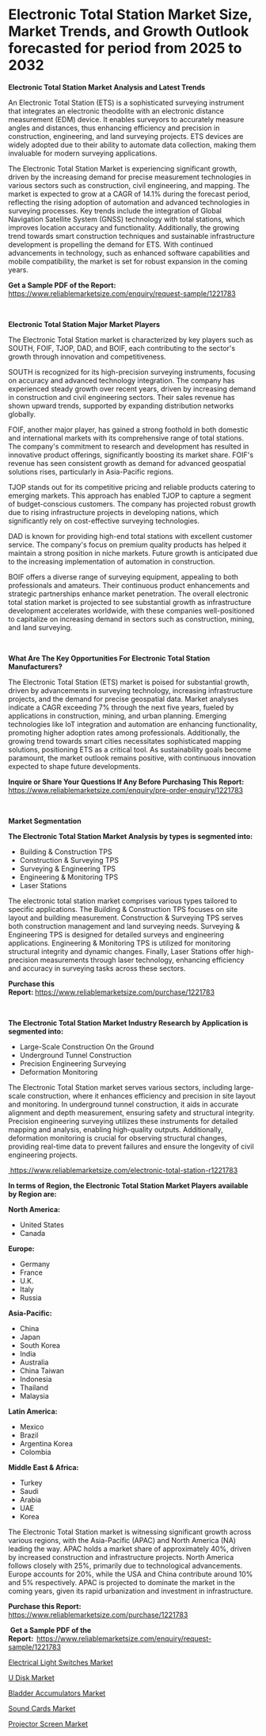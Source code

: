 <p><h1>Electronic Total Station Market Size, Market Trends, and Growth Outlook forecasted for period from 2025 to 2032</h1></p><p><strong>Electronic Total Station Market Analysis and Latest Trends</strong></p>
<p><p>An Electronic Total Station (ETS) is a sophisticated surveying instrument that integrates an electronic theodolite with an electronic distance measurement (EDM) device. It enables surveyors to accurately measure angles and distances, thus enhancing efficiency and precision in construction, engineering, and land surveying projects. ETS devices are widely adopted due to their ability to automate data collection, making them invaluable for modern surveying applications.</p><p>The Electronic Total Station Market is experiencing significant growth, driven by the increasing demand for precise measurement technologies in various sectors such as construction, civil engineering, and mapping. The market is expected to grow at a CAGR of 14.1% during the forecast period, reflecting the rising adoption of automation and advanced technologies in surveying processes. Key trends include the integration of Global Navigation Satellite System (GNSS) technology with total stations, which improves location accuracy and functionality. Additionally, the growing trend towards smart construction techniques and sustainable infrastructure development is propelling the demand for ETS. With continued advancements in technology, such as enhanced software capabilities and mobile compatibility, the market is set for robust expansion in the coming years.</p></p>
<p><strong>Get a Sample PDF of the Report:&nbsp;</strong> <a href="https://www.reliablemarketsize.com/enquiry/request-sample/1221783?utm_campaign=1133&utm_medium=2&utm_source=Github&utm_content=ia&utm_term=06042025&utm_id=electronic-total-station">https://www.reliablemarketsize.com/enquiry/request-sample/1221783</a></p>
<p>&nbsp;</p>
<p><strong>Electronic Total Station Major Market Players</strong></p>
<p><p>The Electronic Total Station market is characterized by key players such as SOUTH, FOIF, TJOP, DAD, and BOIF, each contributing to the sector's growth through innovation and competitiveness. </p><p>SOUTH is recognized for its high-precision surveying instruments, focusing on accuracy and advanced technology integration. The company has experienced steady growth over recent years, driven by increasing demand in construction and civil engineering sectors. Their sales revenue has shown upward trends, supported by expanding distribution networks globally.</p><p>FOIF, another major player, has gained a strong foothold in both domestic and international markets with its comprehensive range of total stations. The company's commitment to research and development has resulted in innovative product offerings, significantly boosting its market share. FOIF's revenue has seen consistent growth as demand for advanced geospatial solutions rises, particularly in Asia-Pacific regions.</p><p>TJOP stands out for its competitive pricing and reliable products catering to emerging markets. This approach has enabled TJOP to capture a segment of budget-conscious customers. The company has projected robust growth due to rising infrastructure projects in developing nations, which significantly rely on cost-effective surveying technologies.</p><p>DAD is known for providing high-end total stations with excellent customer service. The company's focus on premium quality products has helped it maintain a strong position in niche markets. Future growth is anticipated due to the increasing implementation of automation in construction.</p><p>BOIF offers a diverse range of surveying equipment, appealing to both professionals and amateurs. Their continuous product enhancements and strategic partnerships enhance market penetration. The overall electronic total station market is projected to see substantial growth as infrastructure development accelerates worldwide, with these companies well-positioned to capitalize on increasing demand in sectors such as construction, mining, and land surveying.</p></p>
<p>&nbsp;</p>
<p><strong>What Are The Key Opportunities For Electronic Total Station Manufacturers?</strong></p>
<p><p>The Electronic Total Station (ETS) market is poised for substantial growth, driven by advancements in surveying technology, increasing infrastructure projects, and the demand for precise geospatial data. Market analyses indicate a CAGR exceeding 7% through the next five years, fueled by applications in construction, mining, and urban planning. Emerging technologies like IoT integration and automation are enhancing functionality, promoting higher adoption rates among professionals. Additionally, the growing trend towards smart cities necessitates sophisticated mapping solutions, positioning ETS as a critical tool. As sustainability goals become paramount, the market outlook remains positive, with continuous innovation expected to shape future developments.</p></p>
<p><strong>Inquire or Share Your Questions If Any Before Purchasing This Report:</strong> <a href="https://www.reliablemarketsize.com/enquiry/pre-order-enquiry/1221783?utm_campaign=1133&utm_medium=2&utm_source=Github&utm_content=ia&utm_term=06042025&utm_id=electronic-total-station">https://www.reliablemarketsize.com/enquiry/pre-order-enquiry/1221783</a></p>
<p>&nbsp;</p>
<p><strong>Market Segmentation</strong></p>
<p><strong>The Electronic Total Station Market Analysis by types is segmented into:</strong></p>
<p><ul><li>Building & Construction TPS</li><li>Construction & Surveying TPS</li><li>Surveying & Engineering TPS</li><li>Engineering & Monitoring TPS</li><li>Laser Stations</li></ul></p>
<p><p>The electronic total station market comprises various types tailored to specific applications. The Building & Construction TPS focuses on site layout and building measurement. Construction & Surveying TPS serves both construction management and land surveying needs. Surveying & Engineering TPS is designed for detailed surveys and engineering applications. Engineering & Monitoring TPS is utilized for monitoring structural integrity and dynamic changes. Finally, Laser Stations offer high-precision measurements through laser technology, enhancing efficiency and accuracy in surveying tasks across these sectors.</p></p>
<p><strong>Purchase this Report:&nbsp;</strong><a href="https://www.reliablemarketsize.com/purchase/1221783?utm_campaign=1133&utm_medium=2&utm_source=Github&utm_content=ia&utm_term=06042025&utm_id=electronic-total-station">https://www.reliablemarketsize.com/purchase/1221783</a></p>
<p>&nbsp;</p>
<p><strong>The Electronic Total Station Market Industry Research by Application is segmented into:</strong></p>
<p><ul><li>Large-Scale Construction On the Ground</li><li>Underground Tunnel Construction</li><li>Precision Engineering Surveying</li><li>Deformation Monitoring</li></ul></p>
<p><p>The Electronic Total Station market serves various sectors, including large-scale construction, where it enhances efficiency and precision in site layout and monitoring. In underground tunnel construction, it aids in accurate alignment and depth measurement, ensuring safety and structural integrity. Precision engineering surveying utilizes these instruments for detailed mapping and analysis, enabling high-quality outputs. Additionally, deformation monitoring is crucial for observing structural changes, providing real-time data to prevent failures and ensure the longevity of civil engineering projects.</p></p>
<p><a href="https://www.reliablemarketsize.com/electronic-total-station-r1221783?utm_campaign=1133&utm_medium=2&utm_source=Github&utm_content=ia&utm_term=06042025&utm_id=electronic-total-station">&nbsp;https://www.reliablemarketsize.com/electronic-total-station-r1221783</a></p>
<p><strong>In terms of Region, the Electronic Total Station Market Players available by Region are:</strong></p>
<p>
    <p> <strong> North America: </strong>
        <ul>
            <li>United States</li>
            <li>Canada</li>
        </ul>
        </p> 
    <p> <strong> Europe: </strong>
        <ul>
            <li>Germany</li>
            <li>France</li>
            <li>U.K.</li>
            <li>Italy</li>
            <li>Russia</li>
        </ul>
        </p> 
    <p> <strong> Asia-Pacific: </strong>
        <ul>
            <li>China</li>
            <li>Japan</li>
            <li>South Korea</li>
            <li>India</li>
            <li>Australia</li>
            <li>China Taiwan</li>
            <li>Indonesia</li>
            <li>Thailand</li>
            <li>Malaysia</li>
        </ul>
        </p> 
    <p> <strong> Latin America: </strong>
        <ul>
            <li>Mexico</li>
            <li>Brazil</li>
            <li>Argentina Korea</li>
            <li>Colombia</li>
        </ul>
        </p> 
    <p> <strong> Middle East & Africa: </strong>
        <ul>
            <li>Turkey</li>
            <li>Saudi</li>
            <li>Arabia</li>
            <li>UAE</li>
            <li>Korea</li>
        </ul>
    </p>
    </p>
<p><p>The Electronic Total Station market is witnessing significant growth across various regions, with the Asia-Pacific (APAC) and North America (NA) leading the way. APAC holds a market share of approximately 40%, driven by increased construction and infrastructure projects. North America follows closely with 25%, primarily due to technological advancements. Europe accounts for 20%, while the USA and China contribute around 10% and 5% respectively. APAC is projected to dominate the market in the coming years, given its rapid urbanization and investment in infrastructure.</p></p>
<p><strong>Purchase this Report: </strong><a href="https://www.reliablemarketsize.com/purchase/1221783?utm_campaign=1133&utm_medium=2&utm_source=Github&utm_content=ia&utm_term=06042025&utm_id=electronic-total-station">https://www.reliablemarketsize.com/purchase/1221783</a></p>
<p>&nbsp;<strong>Get a Sample PDF of the Report:&nbsp;&nbsp;</strong><a href="https://www.reliablemarketsize.com/enquiry/request-sample/1221783?utm_campaign=1133&utm_medium=2&utm_source=Github&utm_content=ia&utm_term=06042025&utm_id=electronic-total-station">https://www.reliablemarketsize.com/enquiry/request-sample/1221783</a></p>
<p><strong></strong></p>
<p><p><a href="https://github.com/shapurforouz/Market-Research-Report-List-1/blob/main/electrical-light-switches-market.md?utm_campaign=1133&utm_medium=2&utm_source=Github&utm_content=ia&utm_term=06042025&utm_id=electronic-total-station">Electrical Light Switches Market</a></p><p><a href="https://github.com/jemalapoilly/Market-Research-Report-List-1/blob/main/u-disk-market.md?utm_campaign=1133&utm_medium=2&utm_source=Github&utm_content=ia&utm_term=06042025&utm_id=electronic-total-station">U Disk Market</a></p><p><a href="https://github.com/klinzenisaa/Market-Research-Report-List-1/blob/main/bladder-accumulators-market.md?utm_campaign=1133&utm_medium=2&utm_source=Github&utm_content=ia&utm_term=06042025&utm_id=electronic-total-station">Bladder Accumulators Market</a></p><p><a href="https://github.com/siriyagayo/Market-Research-Report-List-1/blob/main/sound-cards-market.md?utm_campaign=1133&utm_medium=2&utm_source=Github&utm_content=ia&utm_term=06042025&utm_id=electronic-total-station">Sound Cards Market</a></p><p><a href="https://github.com/oatisorenscl/Market-Research-Report-List-1/blob/main/projector-screen-market.md?utm_campaign=1133&utm_medium=2&utm_source=Github&utm_content=ia&utm_term=06042025&utm_id=electronic-total-station">Projector Screen Market</a></p></p>